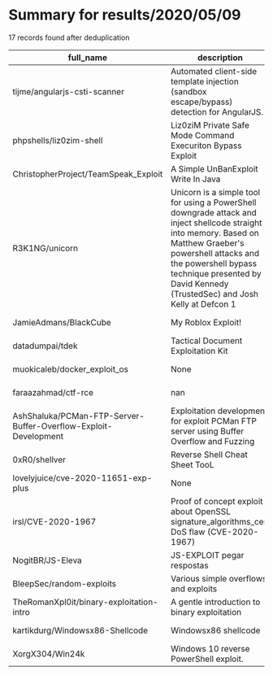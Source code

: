
# Summary for results/2020/05/09
    
17 records found after deduplication

| full_name | description | html_url | matched_list | matched_count | pushed_at | size | stargazers_count | language | forks_count |
|-----------------------------------------------------------------|------------------------------------------------------------------------------------------------------------------------------------------------------------------------------------------------------------------------------------------------------------------|------------------------------------------------------------------------------------|----------------------|-----------------|---------------------------|--------|--------------------|------------|---------------|
| tijme/angularjs-csti-scanner | Automated client-side template injection (sandbox escape/bypass) detection for AngularJS. | https://github.com/tijme/angularjs-csti-scanner | ['exploit'] | 1 | 2020-05-09 16:34:29+00:00 | 101424 | 228 | Python | 76 |
| phpshells/liz0zim-shell | Liz0ziM Private Safe Mode Command Execuriton Bypass Exploit | https://github.com/phpshells/liz0zim-shell | ['exploit'] | 1 | 2020-05-09 01:30:31+00:00 | 85 | 0 | PHP | 0 |
| ChristopherProject/TeamSpeak_Exploit | A Simple UnBanExploit Write In Java | https://github.com/ChristopherProject/TeamSpeak_Exploit | ['exploit'] | 1 | 2020-05-09 20:14:07+00:00 | 4 | 1 | Java | 0 |
| R3K1NG/unicorn | Unicorn is a simple tool for using a PowerShell downgrade attack and inject shellcode straight into memory. Based on Matthew Graeber's powershell attacks and the powershell bypass technique presented by David Kennedy (TrustedSec) and Josh Kelly at Defcon 1 | https://github.com/R3K1NG/unicorn | ['shellcode'] | 1 | 2020-05-09 19:39:58+00:00 | 121 | 0 | Python | 0 |
| JamieAdmans/BlackCube | My Roblox Exploit! | https://github.com/JamieAdmans/BlackCube | ['exploit'] | 1 | 2020-05-09 18:50:58+00:00 | 0 | 0 | | 0 |
| datadumpai/tdek | Tactical Document Exploitation Kit | https://github.com/datadumpai/tdek | ['exploit'] | 1 | 2020-05-09 18:20:58+00:00 | 0 | 0 | | 0 |
| muokicaleb/docker_exploit_os | None | https://github.com/muokicaleb/docker_exploit_os | ['exploit'] | 1 | 2020-05-09 16:14:03+00:00 | 2 | 1 | Dockerfile | 0 |
| faraazahmad/ctf-rce | nan | https://github.com/faraazahmad/ctf-rce | ['rce'] | 1 | 2020-05-09 12:46:13+00:00 | 1 | 0 | PHP | 0 |
| AshShaluka/PCMan-FTP-Server-Buffer-Overflow-Exploit-Development | Exploitation development for exploit PCMan FTP server using Buffer Overflow and Fuzzing | https://github.com/AshShaluka/PCMan-FTP-Server-Buffer-Overflow-Exploit-Development | ['exploit'] | 1 | 2020-05-09 19:54:21+00:00 | 2128 | 0 | Python | 0 |
| 0xR0/shellver | Reverse Shell Cheat Sheet TooL | https://github.com/0xR0/shellver | ['exploit'] | 1 | 2020-05-09 18:06:55+00:00 | 1572 | 266 | Python | 71 |
| lovelyjuice/cve-2020-11651-exp-plus | None | https://github.com/lovelyjuice/cve-2020-11651-exp-plus | ['cve-2'] | 1 | 2020-05-09 07:29:21+00:00 | 5 | 6 | Python | 2 |
| irsl/CVE-2020-1967 | Proof of concept exploit about OpenSSL signature_algorithms_cert DoS flaw (CVE-2020-1967) | https://github.com/irsl/CVE-2020-1967 | ['cve-2', 'exploit'] | 2 | 2020-05-09 09:35:18+00:00 | 24 | 16 | | 7 |
| NogitBR/JS-Eleva | JS-EXPLOIT pegar respostas | https://github.com/NogitBR/JS-Eleva | ['exploit'] | 1 | 2020-05-09 19:00:24+00:00 | 15 | 0 | | 0 |
| BleepSec/random-exploits | Various simple overflows and exploits | https://github.com/BleepSec/random-exploits | ['exploit'] | 1 | 2020-05-09 20:09:08+00:00 | 7 | 0 | Python | 0 |
| TheRomanXpl0it/binary-exploitation-intro | A gentle introduction to binary exploitation | https://github.com/TheRomanXpl0it/binary-exploitation-intro | ['exploit'] | 1 | 2020-05-09 11:33:39+00:00 | 4056 | 32 | C | 8 |
| kartikdurg/Windowsx86-Shellcode | Windowsx86 shellcode | https://github.com/kartikdurg/Windowsx86-Shellcode | ['shellcode'] | 1 | 2020-05-09 18:54:28+00:00 | 2852 | 2 | Assembly | 0 |
| XorgX304/Win24k | Windows 10 reverse PowerShell exploit. | https://github.com/XorgX304/Win24k | ['exploit'] | 1 | 2020-05-09 23:42:10+00:00 | 9 | 0 | | 0 |
